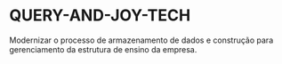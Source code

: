 # QUERY-AND-JOY-TECH
Modernizar o processo de armazenamento de dados e construção para gerenciamento da estrutura de ensino da empresa. 
